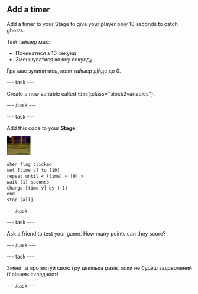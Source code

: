 ## Add a timer

Add a timer to your Stage to give your player only 10 seconds to catch ghosts.

Твій таймер має:

+ Починатися з 10 секунд
+ Зменшуватися кожну секунду

Гра має зупинитись, коли таймер дійде до 0.

\--- task \---

Create a new variable called `time`{:class="block3variables"}.

\--- /task \---

\--- task \---

Add this code to your **Stage**:

![значок тла](images/ghost-backdrop.png)

```blocks3
when flag clicked
set [time v] to [10]
repeat until < (time) = [0] >
wait (1) seconds
change [time v] by (-1)
end
stop [all]
```

\--- /task \---

\--- task \---

Ask a friend to test your game. How many points can they score?

\--- /task \---

\--- task \---

Зміни та протестуй свою гру декілька разів, поки не будеш задоволений її рівнем складності.

\--- /task \---